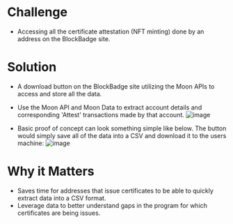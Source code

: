 # Challenge
- Accessing all the certificate attestation (NFT minting) done by an address on the BlockBadge site.

# Solution
- A download button on the BlockBadge site utilizing the Moon APIs to access and store all the data.
- Use the Moon API and Moon Data to extract account details and corresponding 'Attest' transactions made by that account.
![image](https://github.com/0xBcamp/Hobbes-janus-dragon/assets/44200959/20ecc679-e748-4435-8909-5a896fb44a71)

- Basic proof of concept can look something simple like below. The button would simply save all of the data into a CSV and download it to the users machine:
![image](https://github.com/0xBcamp/Hobbes-janus-dragon/assets/44200959/35af4f0b-6824-4997-b881-d76a043830f7)


# Why it Matters
- Saves time for addresses that issue certificates to be able to quickly extract data into a CSV format.
- Leverage data to better understand gaps in the program for which certificates are being issues.

